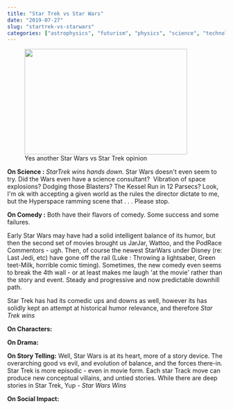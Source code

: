 ```yaml
---
title: "Star Trek vs Star Wars"
date: "2019-07-27"
slug: "startrek-vs-starwars"
categories: ["astrophysics", "futurism", "physics", "science", "technology", "just-thinking"]
---
```


<!-- wp:image {"align":"center", "width":375,"height":243} -->
<div class="wp-block-image"><figure class="aligncenter is-resized"><img src="https://www.cheatography.com/uploads/essaypro_1519840520_compare-vs-contrast-copy@2x@2x.png" alt="" width="375" height="243"/><figcaption>Yes another Star Wars vs Star Trek opinion</figcaption></figure></div>
<!-- /wp:image -->

<!-- wp:paragraph -->
<p><strong>On Science :</strong> <em> StarTrek wins hands down. </em> Star Wars doesn't even seem to try. Did the Wars even have a science consultant? &nbsp;Vibration of space explosions? Dodging those Blasters? The Kessel Run in 12 Parsecs?  Look, I'm ok with accepting a given world as the rules the director dictate to me, but the Hyperspace ramming scene that  . . . Please stop.</p>
<!-- /wp:paragraph -->

<!-- wp:paragraph -->
<p><strong>On Comedy :</strong>  Both have their flavors of comedy. Some success and some failures. </p>
<!-- /wp:paragraph -->

<!-- wp:paragraph -->
<p>Early Star Wars may have had a solid intelligent balance of its humor, but then the second set of movies brought us JarJar,  Wattoo, and the PodRace Commentors - ugh. Then, of course the newest StarWars under Disney (re: Last Jedi, etc) have gone off the rail (Luke : Throwing a lightsaber, Green teet-Milk,  horrible comic timing).   Sometimes, the new comedy even seems to break the 4th wall - or at least makes me laugh  'at the movie' rather than the story and event. Steady and progressive and now predictable downhill path.</p>
<!-- /wp:paragraph -->

<!-- wp:paragraph -->
<p>Star Trek has had its comedic ups and downs as well, however its has solidly kept an attempt at historical humor relevance, and therefore <em>Star Trek wins</em></p>
<!-- /wp:paragraph -->

<!-- wp:paragraph -->
<p><strong>On Characters: </strong></p>
<!-- /wp:paragraph -->

<!-- wp:paragraph -->
<p><strong>On Drama:</strong></p>
<!-- /wp:paragraph -->

<!-- wp:paragraph -->
<p><strong>On Story Telling:</strong>  Well, Star Wars is at its heart, more of a story device. The overarching good vs evil, and evolution of balance, and the forces there-in.  Star Trek is more episodic - even in movie form. Each star Track move can produce new conceptual villains, and untied stories.  While there are deep stories in Star Trek, Yup - <em>Star Wars Wins</em></p>
<!-- /wp:paragraph -->

<!-- wp:paragraph -->
<p><strong>On Social Impact:</strong> </p>
<!-- /wp:paragraph -->
